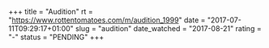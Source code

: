 +++
title = "Audition"
rt = "https://www.rottentomatoes.com/m/audition_1999"
date = "2017-07-11T09:29:17+01:00"
slug = "audition"
date_watched = "2017-08-21"
rating = "-"
status = "PENDING"
+++